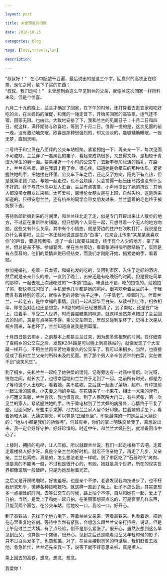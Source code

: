 ```yaml
--- 

layout: post 

title: 未曾预见的相聚

date: 2016-10-25

categories: blog
 
tags: [love,travels,lan]

description: 

---
```


“叔叔好！”  
在心中酝酿千百遍，最后说出的是这三个字。回嘉兴的高铁正在检票，匆忙之间，放下了买的东西：  
“叔叔，我们走啦！”  
未曾想到会这么早见到兰的父亲，就像兰这次回家一样所料未及。但是个惊喜。

九月二十九的晚上，兰兰才确定了回家，在下午的时候，还打算着去逛宜家和吃好吃的兰，在兰妈妈的催促，和我的一锤定音下，开始买回家的高铁票。运气还不错，回家无阻。也由此，大致地安排了下，我和兰兰的见面日子：十月二日和四日。就这样，满怀期待与欣喜地，等到了十月二日。值得一提的是，这次见面的前一晚，没有激动地失眠，欣喜是那种很强烈的，却又淡淡的，能够辅助睡眠，一夜无梦，直到天明。

二号终于和宝贝在八佰伴的公交车站相聚。紧紧拥抱一下，再亲亲一下，每次见面不可或缺。兰兰穿了一套黑色的裙子，看起来成熟很多，又显得文静，是相较于青涩大学生的另一面。要乘接近一个小时的公交车，去新丰参加张涛的婚礼，在路上，兰兰有些累，靠在我肩上睡了会，很心疼。知道她是会晕车的那种体质。紧紧握住她的手，把她搂在怀里。公交车下车之后，还走反了方向，阳光下有点热，但是就算走错了路，与她一起走过，也不会烦躁，只会觉得一起压压马路也没有什么不好的。终于与其他高中友人汇合，兰兰有点害羞，小声地提出了她的抗议：其他人都没带女朋友过来嘛。太可爱啦，屠博伦女朋友是在上班，自然失约，这是后来知道的。只得安慰兰兰，还有杭州的同学会带女朋友过来，兰兰竖着的毛也终于被抚摸下去。

等待新郎新娘到来的时间里，和兰兰往北走了走，似是专门开辟出来让人散步的地方，不过正在重新种树铺路。但只想两个人呆在一起，只想寻着一个无人的地方吻她，这些又有什么关系。其中有个小插曲，就是旁边的住户在吹吹打打，我说是在办什么喜事吧，兰兰一本正经地说这是在办“白事”，过来会儿传来“某某某我喜欢你”的声音，要逗死我啦。走了一会儿就要往回走，终于有个人少的地方，亲了亲兰，但总是亲不够。参加宴席，坐在兰兰旁边，看着张涛得偿所愿结婚了，实际是有点羡慕的，他们的爱情奔跑已经结束，而我们才刚刚开始，抓紧她的手，看着她。

参加完婚礼，抱着一只龙猫，和婚礼发的吃的，又回到市区，入住了定好的酒店。然后就是亲亲什么的啦。一直到了晚上，出来还是有吃晚饭的时间。但是要吃简单的那种，一起去吃上次我吃过的“一本道”拉面，味道还不错，吃的饱饱的。给她拍了照，都快养成习惯了，手机里也几乎都是她的照片。很喜欢牵着兰兰的手，于我而言有着特别的意义，就像古老的诗歌“执子之手，与子偕老”。顺着时光，伴着兰兰，一起老去，是件幸福的事情。我们一起从韶华至白头，从读书到工作，相依相伴，即使面对面也还是想念。93路的时间已经被摸清了，到了南站，还是在广场上，拉着手，享受二人世界，时而尝尝糖果的味道。就这样居然差点错过了兰兰回去的时间，真是有点哭笑不得。乘公交车回去，居然又碰到车坏了，记得上次是从桐乡回来，车也坏了，兰兰知道直说我是倒霉蛋。

十月四日是去桐乡，之前基本上都是兰兰过来，因为想多些相聚的时间。在仔细查了查桐乡的公交车之后，发现K284路是可以晚上到高铁站的，就像发现了个大宝藏一样开心，不用兰兰再辛苦地乘很久的公交车了，我可以来桐乡。当然，也直接促成了我和兰兰父亲的所料未及的见面。拱了那个男人辛辛苦苦种的白菜，实在做不到“谈笑风生”。

到了桐乡，先和兰兰一起吃了她钟爱的馄饨，记得旁边有一对高中情侣。时光呀，恍惚之间，就长大了，也很幸运地和兰兰终于走到了一起。之前所有时光，都是为了等待这个人出现吧，看着她，美不胜收。之后就一起逛了菜场，超市，有种提前一起生活的感觉，小夫妻之间的幸福。在花店买了一小束花，相比一大束的浮夸，小巧而又温馨，兰兰喜欢，我也很喜欢。到了人民医院大门口，有些紧张，第一次见兰的家人。紧紧握住她的手。终于乘电梯到了兰大姨的病房外，心情终于平复了些，见面问好，有些束手束脚，尽力给兰兰家人留个好印象。拉着她的手坐下，看着她和大姨，大姨夫聊天，可以算是“正经危坐”。印象最深的一句是兰兰大姨说的：“她从小都是我们的骄傲呢”。何其有幸，你们的掌上明珠交给我了，真想说出来，我一定会好好守护，好好珍惜的。时近中午，和兰兰大姨告别，就准备回市中心了。

上楼时，拥挤的电梯，让人压抑。所以就跟兰兰说，我们一起走楼梯下去吧。走着走着楼梯人好少呀，真是个亲兰兰的好时机，就忍不住亲她了，再走了几步，又亲亲。兰兰也索吻，真是的，怎么想法老是一样呢。到了市区吃了“石器时代”烤肉，但是真的不能再一般，不过也是很开心的，有她，她就是真个世界，所在的现实世界都像玻璃一般破碎，只是为她反射着光芒。

之后又是开房啪啪啪，好害羞呀。也是亲个不停，老婆发现我吻技进步了，也不枉我研究知乎，微博各种接吻技巧。就这样一直到了晚上。肚子不怎么饿，其实更想多一点相处的时间。去等公交车的时候，路上拍个不停，自从和她在一起，爱上了自拍，当然，是爱上了和她一起自拍。在美丽家想买点吃的，可是寥寥几样东西，只能买两个面包。在公交车站，给她咬一口，我咬一口，好开心。

到了高铁站，先找了个地方坐下，等着兰兰父亲来，等着高铁来。也看着她，把她在心里重复地铭刻。等待中当然有紧张，会想怎么跟兰兰父亲打招呼，说话，但是上午见过兰兰大姨，有了点经验，倒不是那么紧张了。很开心，虽然没想到这么早见到岳父，也算是一个突破，很开心。见到之后还是能看见岳父年轻时候的影子，只不过白头发多了。也蛮和蔼。对了，在兰兰接到爸爸的电话后，我们赶着去找他，急急忙忙，兰兰还先亲我一下，说等下就不好意思亲啦，真是撩人。

乘上回去的高铁，想念，想念，想念。

我爱你！
